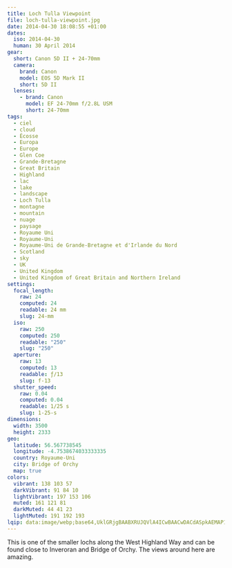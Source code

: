 ```yaml
---
title: Loch Tulla Viewpoint
file: loch-tulla-viewpoint.jpg
date: 2014-04-30 18:08:55 +01:00
dates:
  iso: 2014-04-30
  human: 30 April 2014
gear:
  short: Canon 5D II + 24-70mm
  camera:
    brand: Canon
    model: EOS 5D Mark II
    short: 5D II
  lenses:
    - brand: Canon
      model: EF 24-70mm f/2.8L USM
      short: 24-70mm
tags:
  - ciel
  - cloud
  - Écosse
  - Europa
  - Europe
  - Glen Coe
  - Grande-Bretagne
  - Great Britain
  - Highland
  - lac
  - lake
  - landscape
  - Loch Tulla
  - montagne
  - mountain
  - nuage
  - paysage
  - Royaume Uni
  - Royaume-Uni
  - Royaume-Uni de Grande-Bretagne et d'Irlande du Nord
  - Scotland
  - sky
  - UK
  - United Kingdom
  - United Kingdom of Great Britain and Northern Ireland
settings:
  focal_length:
    raw: 24
    computed: 24
    readable: 24 mm
    slug: 24-mm
  iso:
    raw: 250
    computed: 250
    readable: "250"
    slug: "250"
  aperture:
    raw: 13
    computed: 13
    readable: ƒ/13
    slug: f-13
  shutter_speed:
    raw: 0.04
    computed: 0.04
    readable: 1/25 s
    slug: 1-25-s
dimensions:
  width: 3500
  height: 2333
geo:
  latitude: 56.567738545
  longitude: -4.7538674033333335
  country: Royaume-Uni
  city: Bridge of Orchy
  map: true
colors:
  vibrant: 138 103 57
  darkVibrant: 91 84 10
  lightVibrant: 197 153 106
  muted: 161 121 81
  darkMuted: 44 41 23
  lightMuted: 191 192 193
lqip: data:image/webp;base64,UklGRjgBAABXRUJQVlA4ICwBAACwDACdASpkAEMAP1mYu1i4P6ajuLe7A/ArCWVtMV+tCE8mkdjJudMiLg2LTtRyEmU0R4shqNe+5/3wO3PFVzwSbVZ0o4QAEglBKjSLAvF/l+OT4XuUv2StaKRWSk0+KR7CBMSW52zdex7qwcqYAAD+7Xo395wYm8kmgudOhhKSz18wriHbisz4nKX+PBiUwgb14xcmyR/X6ty4Jcp4Hu/vN8zkhj1a/VCNvFD+LNiVH/eirdJA2xWA2kJPFRdnvwN1WZSwbv8QQ5FVxWX6WKk2NAGYr7BV+TBlGTbHSEr82zzbSum4brVlHG3vtjgqD8WBNLKdZ//les1t+mEUKRmrsBfjr2yWZwNxAP2yU9tYxADwUnTau2HAcwOnyVHD3Gat72zWQSA1T5aAAAA=
---
```


This is one of the smaller lochs along the West Highland Way and can be found close to Inveroran and Bridge of Orchy. The views around here are amazing.
